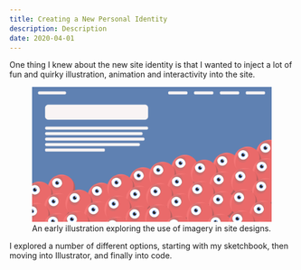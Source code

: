 ```yaml
---
title: Creating a New Personal Identity
description: Description
date: 2020-04-01
---
```


One thing I knew about the new site identity is that I wanted to inject a lot of
fun and quirky illustration, animation and interactivity into the site.

<figure class="figure">
  <img src="eyeballs.png" class="figure__content">

  <figcaption class="figure__caption">
    An early illustration exploring the use of imagery in site designs.
  </figcaption>
</figure>

I explored a number of different options, starting with my sketchbook, then
moving into Illustrator, and finally into code.
